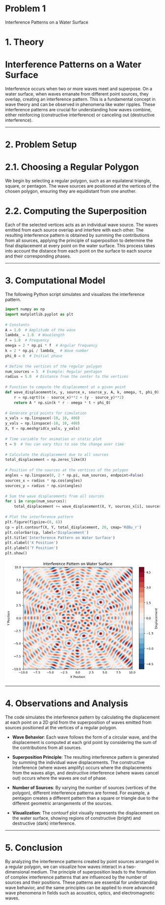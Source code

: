 # Problem 1

Interference Patterns on a Water Surface

# 1. Theory

# Interference Patterns on a Water Surface

Interference occurs when two or more waves meet and superpose. On a water surface, when waves emanate from different point sources, they overlap, creating an interference pattern. This is a fundamental concept in wave theory and can be observed in phenomena like water ripples. These interference patterns are crucial for understanding how waves combine, either reinforcing (constructive interference) or canceling out (destructive interference).



---

# 2. Problem Setup

# 2.1. Choosing a Regular Polygon
We begin by selecting a regular polygon, such as an equilateral triangle, square, or pentagon. The wave sources are positioned at the vertices of the chosen polygon, ensuring they are equidistant from one another.

# 2.2. Computing the Superposition
Each of the selected vertices acts as an individual wave source. The waves emitted from each source overlap and interfere with each other. The resulting interference pattern is obtained by summing the contributions from all sources, applying the principle of superposition to determine the final displacement at every point on the water surface. This process takes into account the distance from each point on the surface to each source and their corresponding phases.

---

# 3. Computational Model
The following Python script simulates and visualizes the interference pattern.

```python
import numpy as np
import matplotlib.pyplot as plt

# Constants
A = 1.0  # Amplitude of the wave
lambda_ = 1.0  # Wavelength
f = 1.0  # Frequency
omega = 2 * np.pi * f  # Angular frequency
k = 2 * np.pi / lambda_  # Wave number
phi_0 = 0  # Initial phase

# Define the vertices of the regular polygon
num_sources = 5  # Example: Regular pentagon
radius = 5.0  # Distance from the center to the vertices

# Function to compute the displacement at a given point
def wave_displacement(x, y, source_x, source_y, A, k, omega, t, phi_0):
    r = np.sqrt((x - source_x)**2 + (y - source_y)**2)
    return A * np.sin(k * r - omega * t + phi_0)

# Generate grid points for simulation
x_vals = np.linspace(-10, 10, 400)
y_vals = np.linspace(-10, 10, 400)
X, Y = np.meshgrid(x_vals, y_vals)

# Time variable for animation or static plot
t = 0  # You can vary this to see the change over time

# Calculate the displacement due to all sources
total_displacement = np.zeros_like(X)

# Position of the sources at the vertices of the polygon
angles = np.linspace(0, 2 * np.pi, num_sources, endpoint=False)
sources_x = radius * np.cos(angles)
sources_y = radius * np.sin(angles)

# Sum the wave displacements from all sources
for i in range(num_sources):
    total_displacement += wave_displacement(X, Y, sources_x[i], sources_y[i], A, k, omega, t, phi_0)

# Plot the interference pattern
plt.figure(figsize=(8, 6))
cp = plt.contourf(X, Y, total_displacement, 20, cmap='RdBu_r')
plt.colorbar(cp, label='Displacement')
plt.title('Interference Pattern on Water Surface')
plt.xlabel('X Position')
plt.ylabel('Y Position')
plt.show()

```

![Interference Pattern for a Square Wave Source](images_waves/problem1_waves.png)

---

# 4. Observations and Analysis
The code simulates the interference pattern by calculating the displacement at each point on a 2D grid from the superposition of waves emitted from sources positioned at the vertices of a regular polygon.

- **Wave Behavior**: Each wave follows the form of a circular wave, and the displacement is computed at each grid point by considering the sum of the contributions from all sources.

- **Superposition Principle**: The resulting interference pattern is generated by summing the individual wave displacements. The constructive interference (where waves amplify) occurs where the displacements from the waves align, and destructive interference (where waves cancel out) occurs where the waves are out of phase.

- **Number of Sources**: By varying the number of sources (vertices of the polygon), different interference patterns are formed. For example, a pentagon creates a different pattern than a square or triangle due to the different geometric arrangements of the sources.

- **Visualization**: The contourf plot visually represents the displacement on the water surface, showing regions of constructive (bright) and destructive (dark) interference.

---

# 5. Conclusion
By analyzing the interference patterns created by point sources arranged in a regular polygon, we can visualize how waves interact in a two-dimensional medium. The principle of superposition leads to the formation of complex interference patterns that are influenced by the number of sources and their positions. These patterns are essential for understanding wave behavior, and the same principles can be applied to more advanced wave phenomena in fields such as acoustics, optics, and electromagnetic waves.
